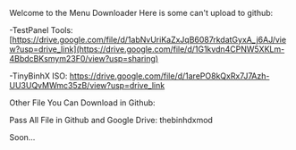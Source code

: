 Welcome to the Menu Downloader
Here is some can't upload to github:

-TestPanel Tools: [https://drive.google.com/file/d/1abNvUriKaZxJqB6087rkdatGyxA_j6AJ/view?usp=drive_link](https://drive.google.com/file/d/1G1kvdn4CPNW5XKLm-4BbdcBKsmym23F0/view?usp=sharing)

-TinyBinhX ISO: https://drive.google.com/file/d/1arePO8kQxRx7J7Azh-UU3UQvMWmc35zB/view?usp=drive_link

Other File You Can Download in Github:

Pass All File in Github and Google Drive: thebinhdxmod

Soon...
